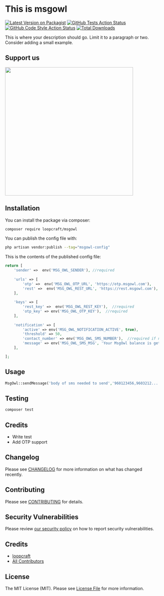 # This is msgowl 

[![Latest Version on Packagist](https://img.shields.io/packagist/v/loopcraft/msgowl.svg?style=flat-square)](https://packagist.org/packages/loopcraft/msgowl)
[![GitHub Tests Action Status](https://img.shields.io/github/workflow/status/loopcraft/msgowl/run-tests?label=tests)](https://github.com/loopcraft/msgowl/actions?query=workflow%3Arun-tests+branch%3Amain)
[![GitHub Code Style Action Status](https://img.shields.io/github/workflow/status/loopcraft/msgowl/Check%20&%20fix%20styling?label=code%20style)](https://github.com/loopcraft/msgowl/actions?query=workflow%3A"Check+%26+fix+styling"+branch%3Amain)
[![Total Downloads](https://img.shields.io/packagist/dt/loopcraft/msgowl.svg?style=flat-square)](https://packagist.org/packages/loopcraft/msgowl)

This is where your description should go. Limit it to a paragraph or two. Consider adding a small example.

## Support us

[<img src="https://www.local.mv/wp-content/uploads/listing-uploads/logo/2020/01/LoopCraft_logo.png" width="419px" />](https://theloopcraft.com/)
## Installation

You can install the package via composer:

```bash
composer require loopcraft/msgowl
```

You can publish the config file with:
```bash
php artisan vendor:publish --tag="msgowl-config"
```

This is the contents of the published config file:

```php
return [
    'sender' =>  env('MSG_OWL_SENDER'), //required
    
    'urls' => [
        'otp' =>  env('MSG_OWL_OTP_URL', 'https://otp.msgowl.com'),
        'rest' =>  env('MSG_OWL_REST_URL', 'https://rest.msgowl.com'),
    ],
    
    'keys' => [
        'rest_key' =>  env('MSG_OWL_REST_KEY'),  //required
        'otp_key' => env('MSG_OWL_OTP_KEY'),  //required
    ],
    
    'notification' => [
        'active' => env('MSG_OWL_NOTIFICATION_ACTIVE', true),
        'threshold' => 50,
        'contact_number' => env('MSG_OWL_SMS_NUMBER'),  //required if notification active is true
        'message' => env('MSG_OWL_SMS_MSG', 'Your MsgOwl balance is getting low'), 
    ],

];
```

## Usage

```php
MsgOwl::sendMessage('body of sms needed to send','960123456,9603212...',);
```

## Testing

```bash
composer test
```



## Credits

- Write test
- Add OTP support
## Changelog

Please see [CHANGELOG](CHANGELOG.md) for more information on what has changed recently.

## Contributing

Please see [CONTRIBUTING](.github/CONTRIBUTING.md) for details.

## Security Vulnerabilities

Please review [our security policy](../../security/policy) on how to report security vulnerabilities.

## Credits

- [loopcraft](https://github.com/loopcraft)
- [All Contributors](../../contributors)

## License

The MIT License (MIT). Please see [License File](LICENSE.md) for more information.
